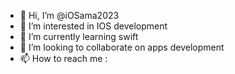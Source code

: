 - 👋 Hi, I’m @iOSama2023
- 👀 I’m interested in IOS development
- 🌱 I’m currently learning swift
- 💞️ I’m looking to collaborate on apps development
- 📫 How to reach me : 

<!---
iOSama2023/iOSama2023 is a ✨ special ✨ repository because its `README.md` (this file) appears on your GitHub profile.
You can click the Preview link to take a look at your changes.
--->
